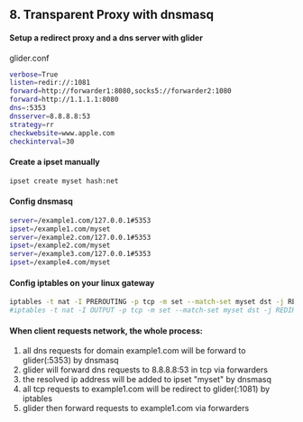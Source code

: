 
## 8. Transparent Proxy with dnsmasq

#### Setup a redirect proxy and a dns server with glider
glider.conf
```bash
verbose=True
listen=redir://:1081
forward=http://forwarder1:8080,socks5://forwarder2:1080
forward=http://1.1.1.1:8080
dns=:5353
dnsserver=8.8.8.8:53
strategy=rr
checkwebsite=www.apple.com
checkinterval=30
```

#### Create a ipset manually
```bash
ipset create myset hash:net
```

#### Config dnsmasq
```bash
server=/example1.com/127.0.0.1#5353
ipset=/example1.com/myset
server=/example2.com/127.0.0.1#5353
ipset=/example2.com/myset
server=/example3.com/127.0.0.1#5353
ipset=/example4.com/myset
```

#### Config iptables on your linux gateway
```bash
iptables -t nat -I PREROUTING -p tcp -m set --match-set myset dst -j REDIRECT --to-ports 1081
#iptables -t nat -I OUTPUT -p tcp -m set --match-set myset dst -j REDIRECT --to-ports 1081
```

#### When client requests network, the whole process:
1. all dns requests for domain example1.com will be forward to glider(:5353) by dnsmasq
2. glider will forward dns requests to 8.8.8.8:53 in tcp via forwarders
3. the resolved ip address will be added to ipset "myset" by dnsmasq
4. all tcp requests to example1.com will be redirect to glider(:1081) by iptables
5. glider then forward requests to example1.com via forwarders
